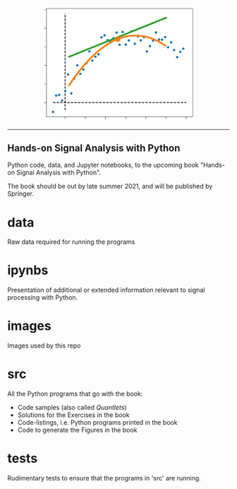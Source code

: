 <p align="center">
  <img src="images/sapy.png"  width=350  />
</p>

---
Hands-on Signal Analysis with Python
---
Python code, data, and Jupyter notebooks, to the upcoming book "Hands-on Signal Analysis with Python".

The book should be out by late summer 2021, and will be published by Springer.

data
====
Raw data required for running the programs

ipynbs
======
Presentation of additional or extended information relevant to signal
processing with Python.

images
======
Images used by this repo

src
===
All the Python programs that go with the book:
- Code samples (also called *Quantlets*)
- Solutions for the Exercises in the book
- Code-listings, i.e. Python programs printed in the book
- Code to generate the Figures in the book

tests
=====
Rudimentary tests to ensure that the programs in 'src' are running.
